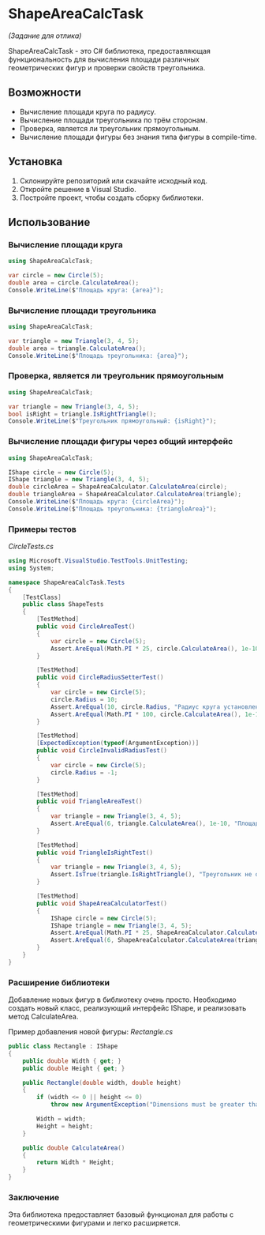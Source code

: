 # ShapeAreaCalcTask
*(Задание для отлика)*

ShapeAreaCalcTask - это C# библиотека, предоставляющая функциональность для вычисления площади различных геометрических фигур и проверки свойств треугольника.

## Возможности

- Вычисление площади круга по радиусу.
- Вычисление площади треугольника по трём сторонам.
- Проверка, является ли треугольник прямоугольным.
- Вычисление площади фигуры без знания типа фигуры в compile-time.

## Установка

1. Склонируйте репозиторий или скачайте исходный код.
2. Откройте решение в Visual Studio.
3. Постройте проект, чтобы создать сборку библиотеки.

## Использование

### Вычисление площади круга

```csharp
using ShapeAreaCalcTask;

var circle = new Circle(5);
double area = circle.CalculateArea();
Console.WriteLine($"Площадь круга: {area}");
```

### Вычисление площади треугольника
```csharp
using ShapeAreaCalcTask;

var triangle = new Triangle(3, 4, 5);
double area = triangle.CalculateArea();
Console.WriteLine($"Площадь треугольника: {area}");
```
### Проверка, является ли треугольник прямоугольным

```csharp
using ShapeAreaCalcTask;

var triangle = new Triangle(3, 4, 5);
bool isRight = triangle.IsRightTriangle();
Console.WriteLine($"Треугольник прямоугольный: {isRight}");
```

### Вычисление площади фигуры через общий интерфейс
```csharp
using ShapeAreaCalcTask;

IShape circle = new Circle(5);
IShape triangle = new Triangle(3, 4, 5);
double circleArea = ShapeAreaCalculator.CalculateArea(circle);
double triangleArea = ShapeAreaCalculator.CalculateArea(triangle);
Console.WriteLine($"Площадь круга: {circleArea}");
Console.WriteLine($"Площадь треугольника: {triangleArea}");
```

### Примеры тестов
*CircleTests.cs*
```csharp
using Microsoft.VisualStudio.TestTools.UnitTesting;
using System;

namespace ShapeAreaCalcTask.Tests
{
    [TestClass]
    public class ShapeTests
    {
        [TestMethod]
        public void CircleAreaTest()
        {
            var circle = new Circle(5);
            Assert.AreEqual(Math.PI * 25, circle.CalculateArea(), 1e-10, "Площадь круга вычислена неверно.");
        }

        [TestMethod]
        public void CircleRadiusSetterTest()
        {
            var circle = new Circle(5);
            circle.Radius = 10;
            Assert.AreEqual(10, circle.Radius, "Радиус круга установлен неверно.");
            Assert.AreEqual(Math.PI * 100, circle.CalculateArea(), 1e-10, "Площадь круга после изменения радиуса вычислена неверно.");
        }

        [TestMethod]
        [ExpectedException(typeof(ArgumentException))]
        public void CircleInvalidRadiusTest()
        {
            var circle = new Circle(5);
            circle.Radius = -1;
        }

        [TestMethod]
        public void TriangleAreaTest()
        {
            var triangle = new Triangle(3, 4, 5);
            Assert.AreEqual(6, triangle.CalculateArea(), 1e-10, "Площадь треугольника вычислена неверно.");
        }

        [TestMethod]
        public void TriangleIsRightTest()
        {
            var triangle = new Triangle(3, 4, 5);
            Assert.IsTrue(triangle.IsRightTriangle(), "Треугольник не определяется как прямоугольный.");
        }

        [TestMethod]
        public void ShapeAreaCalculatorTest()
        {
            IShape circle = new Circle(5);
            IShape triangle = new Triangle(3, 4, 5);
            Assert.AreEqual(Math.PI * 25, ShapeAreaCalculator.CalculateArea(circle), 1e-10, "Площадь круга через ShapeAreaCalculator вычислена неверно.");
            Assert.AreEqual(6, ShapeAreaCalculator.CalculateArea(triangle), 1e-10, "Площадь треугольника через ShapeAreaCalculator вычислена неверно.");
        }
    }
}
```

### Расширение библиотеки
Добавление новых фигур в библиотеку очень просто. Необходимо создать новый класс, реализующий интерфейс IShape, и реализовать метод CalculateArea.

Пример добавления новой фигуры:
*Rectangle.cs*
```csharp
public class Rectangle : IShape
{
    public double Width { get; }
    public double Height { get; }

    public Rectangle(double width, double height)
    {
        if (width <= 0 || height <= 0)
            throw new ArgumentException("Dimensions must be greater than zero.");

        Width = width;
        Height = height;
    }

    public double CalculateArea()
    {
        return Width * Height;
    }
}
```

### Заключение
Эта библиотека предоставляет базовый функционал для работы с геометрическими фигурами и легко расширяется.